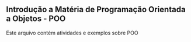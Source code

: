 ## Introdução a Matéria de Programação Orientada a Objetos - POO

Este arquivo contém atividades e exemplos sobre POO